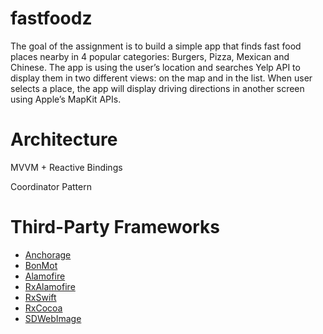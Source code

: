 # fastfoodz

The goal of the assignment is to build a simple app that finds fast food places nearby in 4 popular categories: Burgers, Pizza, Mexican and Chinese. The app is using the user’s location and searches Yelp API to display them in two different views: on the map and in the list. When user selects a place, the app will display driving directions in another screen using Apple’s MapKit APIs.

# Architecture

MVVM + Reactive Bindings 

Coordinator Pattern

# Third-Party Frameworks
* [Anchorage](https://github.com/Rightpoint/Anchorage)
* [BonMot](https://github.com/Rightpoint/bonmot)
* [Alamofire](https://github.com/Alamofire/Alamofire)
* [RxAlamofire](https://github.com/RxSwiftCommunity/RxAlamofire)
* [RxSwift](https://github.com/ReactiveX/RxSwift)
* [RxCocoa](https://github.com/ReactiveX/RxSwift)
* [SDWebImage](https://github.com/SDWebImage/SDWebImage)
